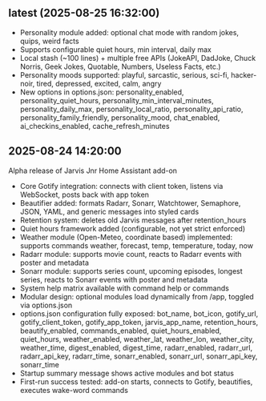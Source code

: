 ## latest (2025-08-25 16:32:00)
- Personality module added: optional chat mode with random jokes, quips, weird facts
- Supports configurable quiet hours, min interval, daily max
- Local stash (~100 lines) + multiple free APIs (JokeAPI, DadJoke, Chuck Norris, Geek Jokes, Quotable, Numbers, Useless Facts, etc.)
- Personality moods supported: playful, sarcastic, serious, sci-fi, hacker-noir, tired, depressed, excited, calm, angry
- New options in options.json: personality_enabled, personality_quiet_hours, personality_min_interval_minutes, personality_daily_max, personality_local_ratio, personality_api_ratio, personality_family_friendly, personality_mood, chat_enabled, ai_checkins_enabled, cache_refresh_minutes

## 2025-08-24 14:20:00
Alpha release of Jarvis Jnr Home Assistant add-on
- Core Gotify integration: connects with client token, listens via WebSocket, posts back with app token
- Beautifier added: formats Radarr, Sonarr, Watchtower, Semaphore, JSON, YAML, and generic messages into styled cards
- Retention system: deletes old Jarvis messages after retention_hours
- Quiet hours framework added (configurable, not yet strict enforced)
- Weather module (Open-Meteo, coordinate based) implemented: supports commands weather, forecast, temp, temperature, today, now
- Radarr module: supports movie count, reacts to Radarr events with poster and metadata
- Sonarr module: supports series count, upcoming episodes, longest series, reacts to Sonarr events with poster and metadata
- System help matrix available with command help or commands
- Modular design: optional modules load dynamically from /app, toggled via options.json
- options.json configuration fully exposed: bot_name, bot_icon, gotify_url, gotify_client_token, gotify_app_token, jarvis_app_name, retention_hours, beautify_enabled, commands_enabled, quiet_hours_enabled, quiet_hours, weather_enabled, weather_lat, weather_lon, weather_city, weather_time, digest_enabled, digest_time, radarr_enabled, radarr_url, radarr_api_key, radarr_time, sonarr_enabled, sonarr_url, sonarr_api_key, sonarr_time
- Startup summary message shows active modules and bot status
- First-run success tested: add-on starts, connects to Gotify, beautifies, executes wake-word commands